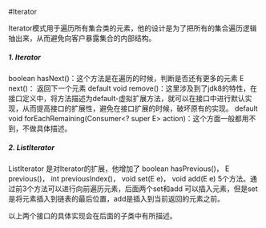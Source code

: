 #Iterator

Iterator模式用于遍历所有集合类的元素，他的设计是为了把所有的集合遍历逻辑抽出来，从而避免向客户暴露集合的内部结构。

##### 1. Iterator
boolean hasNext()：这个方法是在遍历的时候，判断是否还有更多的元素
E next()： 返回下一个元素
default void remove()：这里涉及到了jdk8的特性，在接口定义中，将方法描述为default-虚拟扩展方法，就可以在接口中进行默认实现，从而提高接口的扩展性，避免在接口扩展的时候，破坏原有的实现。
default void forEachRemaining(Consumer<? super E> action)：这个方面一般都用不到，不做具体描述。

##### 2. ListIterator
ListIterator 是对Iterator的扩展，他增加了
boolean hasPrevious()，
E previous()，
int previousIndex()，
void set(E e)，
void add(E e) 5个方法。通过前3个方法可以进行向前遍历元素，后面两个set和add 可以插入元素，但是set是将元素插入到链表的最后位置，add是插入到当前返回的元素之前。

以上两个接口的具体实现会在后面的子类中有所描述。